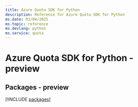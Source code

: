 ```yaml
---
title: Azure Quota SDK for Python
description: Reference for Azure Quota SDK for Python
ms.date: 03/04/2025
ms.topic: reference
ms.devlang: python
ms.service: quota
---
```

# Azure Quota SDK for Python - preview
## Packages - preview
[!INCLUDE [packages](quota-index.md)]